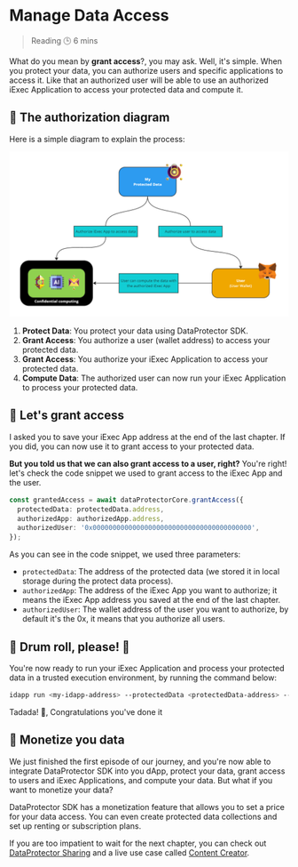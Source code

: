 <script setup>
import GrantAccess from '../../components/GrantAccess.vue';
</script>

# Manage Data Access

> Reading 🕒 6 mins

What do you mean by **grant access**?, you may ask. Well, it's simple. When you
protect your data, you can authorize users and specific applications to access
it. Like that an authorized user will be able to use an authorized iExec
Application to access your protected data and compute it.

## 🧩 The authorization diagram

Here is a simple diagram to explain the process:

![alt text](/assets/hello-world/process.png)

1. **Protect Data**: You protect your data using DataProtector SDK.
2. **Grant Access**: You authorize a user (wallet address) to access your
   protected data.
3. **Grant Access**: You authorize your iExec Application to access your
   protected data.
4. **Compute Data**: The authorized user can now run your iExec Application to
   process your protected data.

## 🧩 Let's grant access

I asked you to save your iExec App address at the end of the last chapter. If
you did, you can now use it to grant access to your protected data.

<GrantAccess />

**But you told us that we can also grant access to a user, right?** You're
right! let's check the code snippet we used to grant access to the iExec App and
the user.

```typescript
const grantedAccess = await dataProtectorCore.grantAccess({
  protectedData: protectedData.address,
  authorizedApp: authorizedApp.address,
  authorizedUser: '0x0000000000000000000000000000000000000000',
});
```

As you can see in the code snippet, we used three parameters:

- `protectedData`: The address of the protected data (we stored it in local
  storage during the protect data process).
- `authorizedApp`: The address of the iExec App you want to authorize; it means
  the iExec App address you saved at the end of the last chapter.
- `authorizedUser`: The wallet address of the user you want to authorize, by
  default it's the 0x, it means that you authorize all users.

## 🧩 Drum roll, please! 🥁

You're now ready to run your iExec Application and process your protected data
in a trusted execution environment, by running the command below:

```sh
idapp run <my-idapp-address> --protectedData <protectedData-address> --debug
```

Tadada! 🎉, Congratulations you've done it

## 🧩 Monetize you data

We just finished the first episode of our journey, and you're now able to
integrate DataProtector SDK into you dApp, protect your data, grant access to
users and iExec Applications, and compute your data. But what if you want to
monetize your data?

DataProtector SDK has a monetization feature that allows you to set a price for
your data access. You can even create protected data collections and set up
renting or subscription plans.

If you are too impatient to wait for the next chapter, you can check out
[DataProtector Sharing](https://beta.tools.docs.iex.ec/tools/dataProtector/dataProtectorSharing.html)
and a live use case called
[Content Creator](https://demo.iex.ec/content-creator/).
